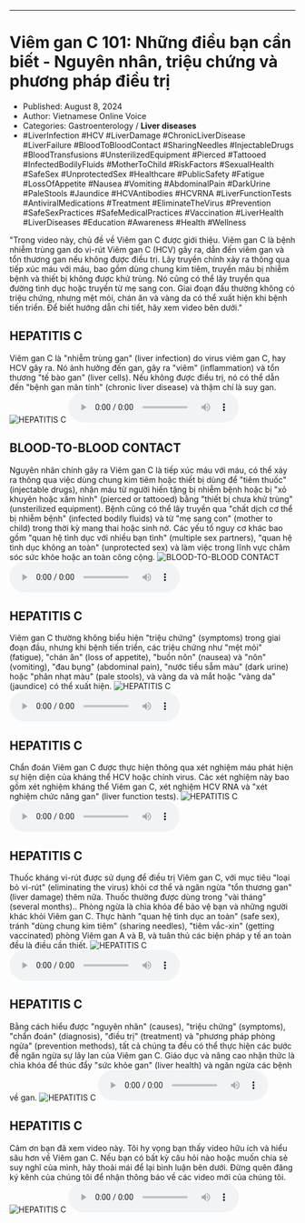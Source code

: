 
---

# Viêm gan C 101: Những điều bạn cần biết - Nguyên nhân, triệu chứng và phương pháp điều trị

- Published: August 8, 2024
- Author: Vietnamese Online Voice
- Categories: Gastroenterology / **Liver diseases**
- #LiverInfection #HCV #LiverDamage #ChronicLiverDisease #LiverFailure #BloodToBloodContact #SharingNeedles #InjectableDrugs #BloodTransfusions #UnsterilizedEquipment #Pierced #Tattooed #InfectedBodilyFluids #MotherToChild #RiskFactors #SexualHealth #SafeSex #UnprotectedSex #Healthcare #PublicSafety #Fatigue #LossOfAppetite #Nausea #Vomiting #AbdominalPain #DarkUrine #PaleStools #Jaundice #HCVAntibodies #HCVRNA #LiverFunctionTests #AntiviralMedications #Treatment #EliminateTheVirus #Prevention #SafeSexPractices #SafeMedicalPractices #Vaccination #LiverHealth #LiverDiseases #Education #Awareness #Health #Wellness

"Trong video này, chủ đề về Viêm gan C được giới thiệu. Viêm gan C là bệnh nhiễm trùng gan do vi-rút Viêm gan C (HCV) gây ra, dẫn đến viêm gan và tổn thương gan nếu không được điều trị. Lây truyền chính xảy ra thông qua tiếp xúc máu với máu, bao gồm dùng chung kim tiêm, truyền máu bị nhiễm bệnh và thiết bị không được khử trùng. Nó cũng có thể lây truyền qua đường tình dục hoặc truyền từ mẹ sang con. Giai đoạn đầu thường không có triệu chứng, nhưng mệt mỏi, chán ăn và vàng da có thể xuất hiện khi bệnh tiến triển. Để biết hướng dẫn chi tiết, hãy xem video bên dưới."


## HEPATITIS C

Viêm gan C là "nhiễm trùng gan" (liver infection) do virus viêm gan C, hay HCV gây ra. Nó ảnh hưởng đến gan, gây ra "viêm" (inflammation) và tổn thương "tế bào gan" (liver cells). Nếu không được điều trị, nó có thể dẫn đến "bệnh gan mãn tính" (chronic liver disease) và thậm chí là suy gan.
![HEPATITIS C](https://http-archiver-apis-production-80.schnworks.com/storage/images/transitions/2024-08-08/transition-32334962279-Montserrat-Bold-673AB7.jpg)
<audio controls>
    <source src="https://http-archiver-apis-production-80.schnworks.com/storage/storage/audio/file-7765864308.mp3" type="audio/mpeg">
</audio>



## BLOOD-TO-BLOOD CONTACT

Nguyên nhân chính gây ra Viêm gan C là tiếp xúc máu với máu, có thể xảy ra thông qua việc dùng chung kim tiêm hoặc thiết bị dùng để "tiêm thuốc" (injectable drugs), nhận máu từ người hiến tặng bị nhiễm bệnh hoặc bị "xỏ khuyên hoặc xăm hình" (pierced or tattooed) bằng "thiết bị chưa khử trùng" (unsterilized equipment). Bệnh cũng có thể lây truyền qua "chất dịch cơ thể bị nhiễm bệnh" (infected bodily fluids) và từ "mẹ sang con" (mother to child) trong thời kỳ mang thai hoặc sinh nở. Các yếu tố nguy cơ khác bao gồm "quan hệ tình dục với nhiều bạn tình" (multiple sex partners), "quan hệ tình dục không an toàn" (unprotected sex) và làm việc trong lĩnh vực chăm sóc sức khỏe hoặc an toàn công cộng.
![BLOOD-TO-BLOOD CONTACT](https://http-archiver-apis-production-80.schnworks.com/storage/images/transitions/2024-08-08/transition-16136751966-Montserrat-Thin-004895.jpg)
<audio controls>
    <source src="https://http-archiver-apis-production-80.schnworks.com/storage/storage/audio/file-46463818334.mp3" type="audio/mpeg">
</audio>



## HEPATITIS C

Viêm gan C thường không biểu hiện "triệu chứng" (symptoms) trong giai đoạn đầu, nhưng khi bệnh tiến triển, các triệu chứng như "mệt mỏi" (fatigue), "chán ăn" (loss of appetite), "buồn nôn" (nausea) và "nôn" (vomiting), "đau bụng" (abdominal pain), "nước tiểu sẫm màu" (dark urine) hoặc "phân nhạt màu" (pale stools), và vàng da và mắt hoặc "vàng da" (jaundice) có thể xuất hiện.
![HEPATITIS C](https://http-archiver-apis-production-80.schnworks.com/storage/images/transitions/2024-08-08/transition--5427595061-Montserrat-ExtraBold-512DA8.jpg)
<audio controls>
    <source src="https://http-archiver-apis-production-80.schnworks.com/storage/storage/audio/file-30284030689.mp3" type="audio/mpeg">
</audio>



## HEPATITIS C

Chẩn đoán Viêm gan C được thực hiện thông qua xét nghiệm máu phát hiện sự hiện diện của kháng thể HCV hoặc chính virus. Các xét nghiệm này bao gồm xét nghiệm kháng thể Viêm gan C, xét nghiệm HCV RNA và "xét nghiệm chức năng gan" (liver function tests).
![HEPATITIS C](https://http-archiver-apis-production-80.schnworks.com/storage/images/transitions/2024-08-08/transition-266693829-Montserrat-Medium-673AB7.jpg)
<audio controls>
    <source src="https://http-archiver-apis-production-80.schnworks.com/storage/storage/audio/file-12136000754.mp3" type="audio/mpeg">
</audio>



## HEPATITIS C

Thuốc kháng vi-rút được sử dụng để điều trị Viêm gan C, với mục tiêu "loại bỏ vi-rút" (eliminating the virus) khỏi cơ thể và ngăn ngừa "tổn thương gan" (liver damage) thêm nữa. Thuốc thường được dùng trong "vài tháng" (several months).. Phòng ngừa là chìa khóa để bảo vệ bạn và những người khác khỏi Viêm gan C. Thực hành "quan hệ tình dục an toàn" (safe sex), tránh "dùng chung kim tiêm" (sharing needles), "tiêm vắc-xin" (getting vaccinated) phòng Viêm gan A và B, và tuân thủ các biện pháp y tế an toàn đều là điều cần thiết.
![HEPATITIS C](https://http-archiver-apis-production-80.schnworks.com/storage/images/transitions/2024-08-08/transition--12695927587-Montserrat-Black-880E4F.jpg)
<audio controls>
    <source src="https://http-archiver-apis-production-80.schnworks.com/storage/storage/audio/file-47102754958.mp3" type="audio/mpeg">
</audio>



## HEPATITIS C

Bằng cách hiểu được "nguyên nhân" (causes), "triệu chứng" (symptoms), "chẩn đoán" (diagnosis), "điều trị" (treatment) và "phương pháp phòng ngừa" (prevention methods), tất cả chúng ta đều có thể thực hiện các bước để ngăn ngừa sự lây lan của Viêm gan C. Giáo dục và nâng cao nhận thức là chìa khóa để thúc đẩy "sức khỏe gan" (liver health) và ngăn ngừa các bệnh về gan.
![HEPATITIS C](https://http-archiver-apis-production-80.schnworks.com/storage/images/transitions/2024-08-08/transition-2571680002-Montserrat-Regular-673AB7.jpg)
<audio controls>
    <source src="https://http-archiver-apis-production-80.schnworks.com/storage/storage/audio/file-21459877162.mp3" type="audio/mpeg">
</audio>



## HEPATITIS C

Cảm ơn bạn đã xem video này. Tôi hy vọng bạn thấy video hữu ích và hiểu sâu hơn về Viêm gan C. Nếu bạn có bất kỳ câu hỏi nào hoặc muốn chia sẻ suy nghĩ của mình, hãy thoải mái để lại bình luận bên dưới. Đừng quên đăng ký kênh của chúng tôi để nhận thông báo về các video mới của chúng tôi.
![HEPATITIS C](https://http-archiver-apis-production-80.schnworks.com/storage/images/transitions/2024-08-08/transition-39440762259-Montserrat-Medium-004895.jpg)
<audio controls>
    <source src="https://http-archiver-apis-production-80.schnworks.com/storage/storage/audio/file-20401529557.mp3" type="audio/mpeg">
</audio>

